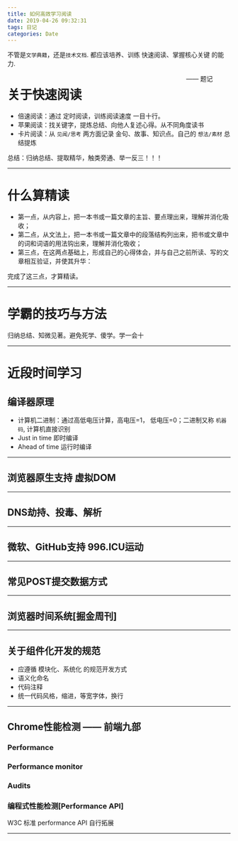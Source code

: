 ```yaml
---
title: 如何高效学习阅读
date: 2019-04-26 09:32:31
tags: 日记
categories: Date
---
```

不管是`文学典籍`，还是`技术文档`. 都应该培养、训练 快速阅读、掌握核心关键 的能力.  
<div style="float: right; margin-right: 8%;">—— 题记</div>

# 关于快速阅读
+ 倍速阅读：通过 定时阅读，训练阅读速度 一目十行。
+ 苹果阅读：找关键字，提炼总结、向他人复述心得。从不同角度读书
+ 卡片阅读：从 `见闻/思考` 两方面记录 金句、故事、知识点。自己的 `想法/素材` 总结提炼

总结：归纳总结、提取精华，触类旁通、举一反三！！！

---

# 什么算精读
+ 第一点，从内容上，把一本书或一篇文章的主旨、要点理出来，理解并消化吸收；
+ 第二点，从文法上，把一本书或一篇文章中的段落结构列出来，把书或文章中的词和词语的用法钩出来，理解并消化吸收；
+ 第三点，在这两点基础上，形成自己的心得体会，并与自己之前所读、写的文章相互验证，并使其升华：

完成了这三点，才算精读。

---

# 学霸的技巧与方法
归纳总结、知微见著。避免死学、傻学。学一会十

---

# 近段时间学习
## 编译器原理
+ 计算机二进制：通过高低电压计算，高电压=1， 低电压=0；二进制又称 `机器码`, 计算机直接识别
+ Just in time 即时编译
+ Ahead of time 运行时编译

---

## 浏览器原生支持 虚拟DOM

---

## DNS劫持、投毒、解析

---

## 微软、GitHub支持 996.ICU运动

---

## 常见POST提交数据方式

---

## 浏览器时间系统[掘金周刊]

---

## 关于组件化开发的规范
+ 应遵循 模块化、系统化 的规范开发方式
+ 语义化命名
+ 代码注释
+ 统一代码风格，缩进，等宽字体，换行

---

## Chrome性能检测 —— 前端九部

### Performance

### Performance monitor

### Audits

### 编程式性能检测[Performance API]
W3C 标准 performance API 自行拓展

---
